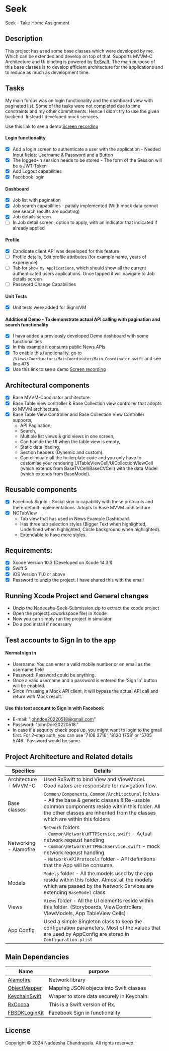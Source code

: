 # Seek
Seek - Take Home Assignment

## Description
This project has used some base classes which were developed by me. Which can be extended and develop on top of that. Supports MVVM-C Architecture and UI binding is powered by [RxSwift](https://github.com/ReactiveX/RxSwift). The main purpose of this base classes is to develop efficient architecture for the applications and to reduce as much as development time.

## Tasks
My main forcus was on login functionality and the dashboard view with paginated list. Some of the tasks were not completed due to time constraints and my other commitments. Hence I didn't try to use the given backend. Instead I developed mock services.

Use this link to see a demo [Screen recording](https://drive.google.com/file/d/1VFBT7nbkPbMcQLdiXqaD67fzMr3dA7Hr/view?usp=sharing)

#### Login functionality
- [x] Add a login screen to authenticate a user with the application - Needed Input fields: Username & Password and a Button
- [x] The logged-in session needs to be stored - The form of the Session will be a JWT-Token
- [x] Add Logout capabilities
- [x] Facebook login

#### Dashboard
- [x] Job list with pagination
- [x] Job search capabilities - patialy implemented (With mock data cannot see search results are updating) 
- [x] Job details screen
- [ ] In Job detail screen, option to apply, with an indicator that indicated if already applied

#### Profile
- [x] Candidate client API was developed for this feature
- [ ] Profile details, Edit profile attributes (for example name, years of experience)
- [ ] Tab for `Show My Applications`, which should show all the current authenticated users applications. Once tapped it will navigate to Job details screen
- [ ] Password Change Capabilities

#### Unit Tests
- [x] Unit tests were added for SigninVM

#### Additional Demo - To demonstrate actual API calling with pagination and search functionality
- [x] I hava added a previously developed Demo dashboard with some functionalities
- [x] In this example it consums public News APIs
- [x] To enable this functionality, go to `/Views/Coordinators/MainCoordinator/Main_Coordinator.swift` and see line #75
- [x] Use this link to see a demo [Screen recording](https://drive.google.com/file/d/1MYjdav2e5nzdclOgJy44Rsyerqh83xcA/view?usp=sharing)

## Architectural components
- [x] Base MVVM-Coodinator architecture.
- [x] Base Table view controller & Base Collection view controller that adopts to MVVM architecture.
- [x] Base Table View Controller and Base Collection View Controller supports,
  - API Pagination,
  - Search,
  - Multiple list views & grid views in one screen,
  - Can hanlde the UI when the table view is empty,
  - Static data loading,
  - Section headers (Dynemic and custom).
  - Can eliminate all the boilerplate code and you only have to customise your rendering UITableViewCell/UICollectionViewCell (which extends from BaseTVCell/BaseCVCell) with the data Model (which extends from BaseModel).

## Reusable components
- [x] Facebook SignIn - Social sign in capability with these protocols and there default implementations. Adopts to Base MVVM architecture.
- [x] NCTabView
  - Tab view that has used in News Example Dashboard.
  - Has three tab selection styles (Bigger Text when highlighted, Underlined when highlighted, Circle background when highlighted).
  - Extendable to have more styles.

## Requirements:
- [x] Xcode Version 10.3 (Developed on Xcode 14.3.1)
- [x] Swift 5
- [x] iOS Version 11.0 or above
- [x] Password to unzip the project. I have shared this with the email

 ## Running Xcode Project and General changes
 - Unzip the Nadeesha-Seek-Submission.zip to extract the xcode project
 - Open the project(.xcworkspace file) in Xcode
 - Now you can simply run the project in simulator
 - Do a pod install if necessary

## Test accounts to Sign In to the app

#### Normal sign in
- Username: You can enter a valid mobile number or en email as the username field
- Password: Password could be anything.
- Once a valid username and a password is entered the 'Sign In' button will be enabled.
- Since I'm using a Mock API client, it will bypass the actual API call and return with Mock result.

#### Use this test account to Sign in with Facebook
 - E-mail: "johndoe20220518@gmail.com"
 - Password: "johnDoe20220518."
 - In case if a sequrity check pops up, you might want to login to the gmail first. For 2-step auth, you can use '7108 3716', '8120 1758' or '5705 5746'. Password would be same. 

## Project Architecture and Related details

Specifics                 | Details
--------------------------|------------------------------------------------------------------------
| Architecture - MVVM-C   | Used RxSwift to bind View and ViewModel. Coodinators are responsible for navigation flow.
| Base classes            | `Common/Components`, `Common/Architectural` folders - All the base & generic classes & Re-usable common components reside within this folder. All the other classes are inherited from the classes which are within this folders
| Networking - Alamofire  | `Network` folders<br/>- `Common\Network\HTTPService.swift` - Actual network reqeust handling<br/>- `Common\Network\HTTPMockService.swift` - mock network reqeust handling<br/>- `Network\APIProtocols` folder - API definitions that the App will be consume. <br/>
| Models                  | `Models` folder - All the models used by the app reside within this folder. Almost all the models which are passed by the Network Services are extending `BaseModel` class
| Views                   | `Views` folder - All the UI elements reside within this folder. (Storyboards, ViewControllers, ViewModels, App TableView Cells)
| App Config                 | Used a simple Singleton class to keep the configuration parameters. Most of the values that are used by AppConfig are stored in `Configuration.plist`


## Main Dependancies

Name                          | purpose
--------------------------    | -----------------------------------------------------
[Alamofire](https://github.com/Alamofire/Alamofire) | Network library
[ObjectMapper](https://github.com/tristanhimmelman/ObjectMapper) | Mapping JSON objects into Swift classes
[KeychainSwift](https://github.com/evgenyneu/keychain-swift) | Wraper to store data securely in Keychain.
[RxCocoa](https://github.com/ReactiveX/RxSwift) | This is a Swift version of Rx.
[FBSDKLoginKit](https://developers.facebook.com/docs/facebook-login/ios/) | Facebook Sign in functionality

## License

Copyright © 2024 Nadeesha Chandrapala. All rights reserved.
